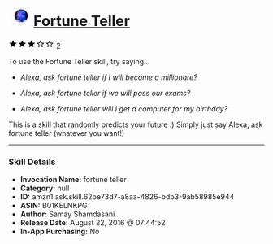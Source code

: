 # &nbsp;<img src="skill_icon" alt="Fortune Teller icon" width="36"> [Fortune Teller](http://alexa.amazon.com/#skills/amzn1.ask.skill.62be73d7-a8aa-4826-bdb3-9ab58985e944)
![3 stars](../../images/ic_star_black_18dp_1x.png)![3 stars](../../images/ic_star_black_18dp_1x.png)![3 stars](../../images/ic_star_black_18dp_1x.png)![3 stars](../../images/ic_star_border_black_18dp_1x.png)![3 stars](../../images/ic_star_border_black_18dp_1x.png) 2

To use the Fortune Teller skill, try saying...

* *Alexa, ask fortune teller if I will become a millionare?*

* *Alexa, ask fortune teller if we will pass our exams?*

* *Alexa, ask fortune teller will I get a computer for my birthday?*

This is a skill that randomly predicts your future :) 
Simply just say Alexa, ask fortune teller (whatever you want!)

***

### Skill Details

* **Invocation Name:** fortune teller
* **Category:** null
* **ID:** amzn1.ask.skill.62be73d7-a8aa-4826-bdb3-9ab58985e944
* **ASIN:** B01KELNKPG
* **Author:** Samay Shamdasani
* **Release Date:** August 22, 2016 @ 07:44:52
* **In-App Purchasing:** No
